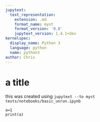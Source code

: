 ```yaml
---
jupytext:
  text_representation:
    extension: .md
    format_name: myst
    format_version: '0.8'
    jupytext_version: 1.4.1+dev
kernelspec:
  display_name: Python 3
  language: python
  name: python3
author: Chris
---
```


# a title

this was created using `jupytext --to myst tests/notebooks/basic_unrun.ipynb`

```{code-cell} ipython3
a=1
print(a)
```
